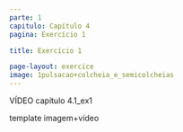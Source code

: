 ```yaml
---
parte: 1
capitulo: Capítulo 4
pagina: Exercício 1

title: Exercício 1

page-layout: exercice
image: 1pulsacao+colcheia_e_semicolcheias
---
```

VÍDEO capítulo 4.1_ex1

template imagem+vídeo
